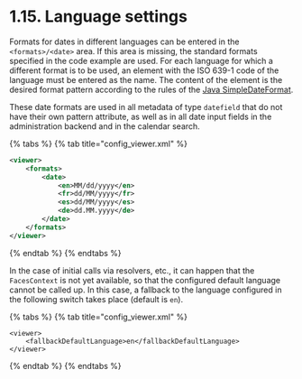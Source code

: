 # 1.15. Language settings

Formats for dates in different languages can be entered in the `<formats>/<date>` area. If this area is missing, the standard formats specified in the code example are used. For each language for which a different format is to be used, an element with the ISO 639-1 code of the language must be entered as the name. The content of the element is the desired format pattern according to the rules of the [Java SimpleDateFormat](https://docs.oracle.com/javase/8/docs/api/java/text/SimpleDateFormat.html).&#x20;

These date formats are used in all metadata of type `datefield` that do not have their own pattern attribute, as well as in all date input fields in the administration backend and in the calendar search.

{% tabs %}
{% tab title="config_viewer.xml" %}
```xml
<viewer>
    <formats>
        <date>
            <en>MM/dd/yyyy</en>
            <fr>dd/MM/yyyy</fr>
            <es>dd/MM/yyyy</es>
            <de>dd.MM.yyyy</de>
        </date>
    </formats>
</viewer>
```
{% endtab %}
{% endtabs %}

In the case of initial calls via resolvers, etc., it can happen that the `FacesContext` is not yet available, so that the configured default language cannot be called up. In this case, a fallback to the language configured in the following switch takes place (default is `en`).

{% tabs %}
{% tab title="config_viewer.xml" %}
```markup
<viewer>
    <fallbackDefaultLanguage>en</fallbackDefaultLanguage>
</viewer>
```
{% endtab %}
{% endtabs %}
